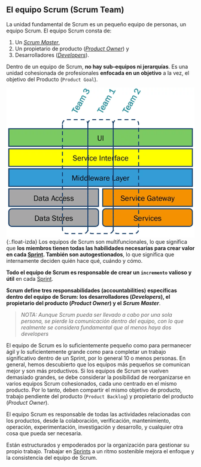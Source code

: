 ## El equipo Scrum (Scrum Team)

La unidad fundamental de Scrum es un pequeño equipo de personas, un equipo Scrum. El equipo Scrum consta de:
1. Un _[Scrum Master](scrum-master)_,
1. Un propietario de producto (_[Product Owner](product-owner)_) y 
1. Desarrolladores (_[Developers](developers)_).

Dentro de un equipo de Scrum, **no hay sub-equipos ni jerarquías**. Es una unidad cohesionada de profesionales **enfocada en un objetivo** a la vez, el objetivo del Producto (`Product Goal`).

![Equipos Multifuncionales](/imgs/cross-functional.webp){:.float-izda} Los equipos de Scrum son multifuncionales, lo que significa que **los miembros tienen todas las habilidades necesarias para crear valor en cada <span style="text-decoration: underline">Sprint</span>. También son autogestionados**, lo que significa que internamente deciden quién hace qué, cuándo y cómo.

**Todo el equipo de Scrum es responsable de crear un `incremento` valioso y útil** en cada <span style="text-decoration: underline">Sprint</span>.

**Scrum define tres responsabilidades (accountabilities) específicas dentro del equipo de Scrum: los desarrolladores (_Developers_), el propietario del producto (_Product Owner_) y el _Scrum Master_**.

> _NOTA: Aunque Scrum pueda ser llevado a cabo por una sola persona, se pierde la comunicación dentro del equipo, con lo que realmente se considera fundamental que al menos haya dos developers_

El equipo de Scrum es lo suficientemente pequeño como para permanecer ágil y lo suficientemente grande como para completar un trabajo significativo dentro de un Sprint, por lo general 10 o menos personas. En general, hemos descubierto que los equipos más pequeños se comunican mejor y son más productivos. Si los equipos de Scrum se vuelven demasiado grandes, se debe considerar la posibilidad de
reorganizarse en varios equipos Scrum cohesionados, cada uno centrado en el mismo producto. Por lo tanto, deben compartir el mismo objetivo de producto, trabajo pendiente del producto (`Product Backlog`) y propietario del producto (_Product Owner_).

El equipo Scrum es responsable de todas las actividades relacionadas con los productos, desde la colaboración, verificación, mantenimiento, operación, experimentación, investigación y desarrollo, y cualquier otra cosa que pueda ser necesaria.

Están estructurados y empoderados por la organización para gestionar su propio trabajo. Trabajar en <span style="text-decoration: underline">Sprints</span> a un ritmo sostenible mejora el enfoque y la consistencia del equipo de Scrum.